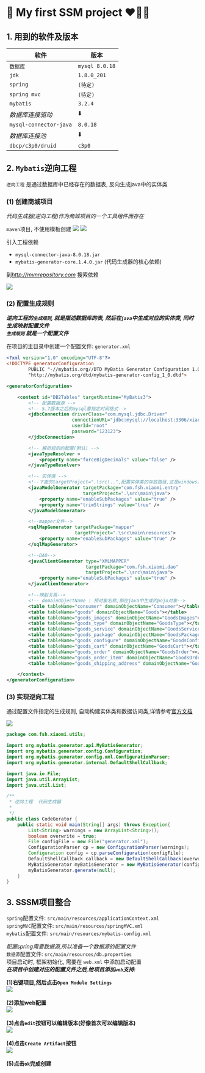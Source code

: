 
:lemon: My first SSM project :heart::purple_heart::blue_heart:
===

## 1. 用到的软件及版本
|软件|版本|
|---|---|
|`数据库`|`mysql 8.0.18`|
|`jdk`|`1.8.0_201`|
|`spring`|`(待定)`|
|`spring mvc`|`(待定)`|
|`mybatis`|`3.2.4`|
|_数据库连接驱动_|:arrow_down:|
|`mysql-connector-java`|`8.0.18`|
|_数据库连接池_|:arrow_down:|
|`dbcp/c3p0/druid`|`c3p0`|


## 2. `Mybatis`逆向工程

`逆向工程` 是通过数据库中已经存在的数据表, 反向生成java中的实体类

### (1) 创建商城项目
_代码生成器(逆向工程)作为商城项目的一个工具组件而存在_

`maven`项目, 不使用模板创建
![](./DemoPictures/1.PNG)
![](./DemoPictures/2.PNG)

引入工程依赖
* `mysql-connector-java-8.0.18.jar`
* `mybatis-generator-core.1.4.0.jar` (代码生成器的核心依赖)

到*http://mvnrepository.com* 搜索依赖

![](./DemoPictures/3.PNG)
### (2) 配置生成规则

___逆向工程的`生成规则`, 就是描述数据库的表, 然后在`java`中生成对应的实体类, 同时生成映射配置文件___<br>
___`生成规则` 就是一个配置文件___

在项目的主目录中创建一个配置文件: `generator.xml`
```xml
<?xml version="1.0" encoding="UTF-8"?>
<!DOCTYPE generatorConfiguration
        PUBLIC "-//mybatis.org//DTD MyBatis Generator Configuration 1.0//EN"
        "http://mybatis.org/dtd/mybatis-generator-config_1_0.dtd">

<generatorConfiguration>

    <context id="DB2Tables" targetRuntime="MyBatis3">
        <!-- 配置数据源 -->
        <!-- 5.7版本之后的mysql要指定时间格式-->
        <jdbcConnection driverClass="com.mysql.jdbc.Driver"
                        connectionURL="jdbc:mysql://localhost:3306/xiaomi?serverTimezone=PRC"
                        userId="root"
                        password="123123">
        </jdbcConnection>

        <!-- 解析规则的配置(默认) -->
        <javaTypeResolver >
            <property name="forceBigDecimals" value="false" />
        </javaTypeResolver>

        <!-- 实体类 -->
        <!--下面的targetProject=".\src\..",配置实体类的存放路径,这是windows系统的配置,如果是Mac os 或者 linux 则改为'./src/..'-->
        <javaModelGenerator targetPackage="com.fsh.xiaomi.entry"
                            targetProject=".\src\main\java">
            <property name="enableSubPackages" value="true" />
            <property name="trimStrings" value="true" />
        </javaModelGenerator>

        <!--mapper文件-->
        <sqlMapGenerator targetPackage="mapper"
                         targetProject=".\src\main\resources">
            <property name="enableSubPackages" value="true" />
        </sqlMapGenerator>

        <!--DAO-->
        <javaClientGenerator type="XMLMAPPER"
                             targetPackage="com.fsh.xiaomi.dao"
                             targetProject=".\src\main\java">
            <property name="enableSubPackages" value="true" />
        </javaClientGenerator>

        <!--映射关系-->
        <!-- domainObjectName : 预对象名称,即在java中生成的pojo对象-->
        <table tableName="consumer" domainObjectName="Consumer"></table>
        <table tableName="goods" domainObjectName="Goods"></table>
        <table tableName="goods_images" domainObjectName="GoodsImages"></table>
        <table tableName="goods_type" domainObjectName="GoodsType"></table>
        <table tableName="goods_service" domainObjectName="GoodsService"></table>
        <table tableName="goods_package" domainObjectName="GoodsPackage"></table>
        <table tableName="goods_configure" domainObjectName="GoodsConfigure"></table>
        <table tableName="goods_cart" domainObjectName="GoodsCart"></table>
        <table tableName="goods_order" domainObjectName="GoodsOrder"></table>
        <table tableName="goods_order_item" domainObjectName="GoodsOrderItem"></table>
        <table tableName="goods_shipping_address" domainObjectName="GoodsShippingAddress"></table>

    </context>
</generatorConfiguration>
```


### (3) 实现逆向工程

通过配置文件指定的生成规则, 自动构建实体类和数据访问类,详情参考[官方文档](http://mybatis.org/generator/running/runningWithJava.html)

![](./DemoPictures/4.PNG)
```java
package com.fsh.xiaomi.utils;

import org.mybatis.generator.api.MyBatisGenerator;
import org.mybatis.generator.config.Configuration;
import org.mybatis.generator.config.xml.ConfigurationParser;
import org.mybatis.generator.internal.DefaultShellCallback;

import java.io.File;
import java.util.ArrayList;
import java.util.List;

/**
 * 逆向工程  代码生成器
 *
 */
public class CodeGerator {
    public static void main(String[] args) throws Exception{
        List<String> warnings = new ArrayList<String>();
        boolean overwrite = true;
        File configFile = new File("generator.xml");
        ConfigurationParser cp = new ConfigurationParser(warnings);
        Configuration config = cp.parseConfiguration(configFile);
        DefaultShellCallback callback = new DefaultShellCallback(overwrite);
        MyBatisGenerator myBatisGenerator = new MyBatisGenerator(config, callback, warnings);
        myBatisGenerator.generate(null);
    }
}
```

## 3. SSSM项目整合
`spring`配置文件: `src/main/resources/applicationContext.xml`  
`springMVC`配置文件: `src/main/resources/springMVC.xml`  
`mybatis`配置文件: `src/main/resources/mybatis-config.xml`  

_配置spring需要数据源,所以准备一个数据源的配置文件_  
`数据源`配置文件: `src/main/resources/db.properties`  
项目启动时, 框架初始化, 需要在 `web.xml` 中添加启动配置  
___在项目中创建对应的配置文件之后,给项目添加`web`支持:___  <br>

__(1)右键项目,然后点击`Open Module Settings`__  
![](./DemoPictures/5.PNG)  
<br>
__(2)添加web配置__  
![](./DemoPictures/6.PNG)  
<br>
__(3)点击`edit`按钮可以编辑版本(好像首次可以编辑版本)__  
![](./DemoPictures/7.PNG)  
<br>
__(4)点击`Create Artifact`按钮__  
![](./DemoPictures/8.PNG)  
<br>
__(5)点击`ok`完成创建__  
<br>

